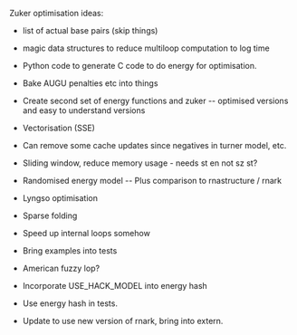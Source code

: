 Zuker optimisation ideas:
- list of actual base pairs (skip things)
- magic data structures to reduce multiloop computation to log time
- Python code to generate C code to do energy for optimisation.
- Bake AUGU penalties etc into things
- Create second set of energy functions  and zuker
-- optimised versions and easy to understand versions
- Vectorisation (SSE)
- Can remove some cache updates since negatives in turner model, etc.
- Sliding window, reduce memory usage - needs st en not sz st?

- Randomised energy model
-- Plus comparison to rnastructure / rnark
- Lyngso optimisation
- Sparse folding
- Speed up internal loops somehow
- Bring examples into tests
- American fuzzy lop?
- Incorporate USE_HACK_MODEL into energy hash
- Use energy hash in tests.
- Update to use new version of rnark, bring into extern.
